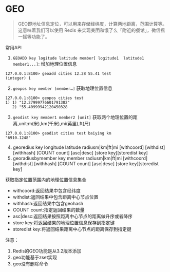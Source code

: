 # GEO

> GEO即地址信息定位，可以用来存储经纬度，计算两地距离，范围计算等。这意味着我们可以使⽤ Redis 来实现美团和饿了么「附近的餐馆」，微信摇一摇等功能了。

<!-- more -->

常用API

1. `GEOADD key logitude latitude member[ logitude1  latitude1 member1...]`: 增加地理位置信息

```shell
127.0.0.1:8100> geoadd cities 12.28 55.41 test
(integer) 1
```

2. `geopos key member [member…]` 获取地理位置信息

```shell
127.0.0.1:8100> geopos cities test
1) 1) "12.27999776601791382"
   2) "55.40999942120450328
```

3. `geodist key member1 member2 [unit]` 获取两个地理位置的距离,unit:m(米),km(千米),mi(英里),ft(尺)

```shell
127.0.0.1:8100> geodist cities test baiying km
"6910.1248"
```

4. georedius key longitude latitude radiusm|km|ft|mi [withcoord] [withdist] [withhash] [COUNT count] [asc|desc] [store key][storedist key]
5. georadiusbymember key member radiusm|km|ft|mi [withcoord] [withdist] [withhash] [COUNT count] [asc|desc] [store key][storedist key]

获取指定位置范围内的地理位置信息集合

* withcoord:返回结果中包含经纬度
* withdist:返回结果中包含距离中心节点位置
* withhash:返回结果中包含geohash
* COUNT count:指定返回结果的数量
* asc|desc:返回结果按照距离中心节点的距离做升序或者降序
* store key:将返回结果的地理位置信息保存到指定键
* storedist key:将返回结果距离中心节点的距离保存到指定键


注意：

1. Redis的GEO功能是从3.2版本添加
2. geo功能基于zset实现
3. geo没有删除命令